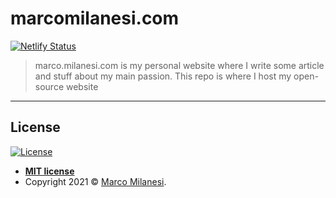 # marcomilanesi.com
[![Netlify Status](https://api.netlify.com/api/v1/badges/729d8cea-4059-4116-b695-16dc88c9a76d/deploy-status)](https://app.netlify.com/sites/milanesi/deploys)

> marco.milanesi.com is my personal website where I write some article and stuff about my main passion. This repo is where I host my open-source website

---

## License

[![License](http://img.shields.io/:license-mit-blue.svg?style=flat-square)](http://badges.mit-license.org)

- **[MIT license](https://github.com/marco-milanesi/marcomilanesi.com/blob/master/LICENSE)**
- Copyright 2021 © <a href="https://milanesi.netlify.com/" target="_blank">Marco Milanesi</a>.
